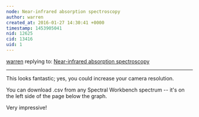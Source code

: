 ```yaml
---
node: Near-infrared absorption spectroscopy
author: warren
created_at: 2016-01-27 14:30:41 +0000
timestamp: 1453905041
nid: 12625
cid: 13416
uid: 1
---
```




[warren](../profile/warren) replying to: [Near-infrared absorption spectroscopy](../notes/shubham/01-27-2016/near-infrared-absorption-spectroscopy)

----
This looks fantastic; yes, you could increase your camera resolution.

You can download .csv from any Spectral Workbench spectrum -- it's on the left side of the page below the graph. 

Very impressive!